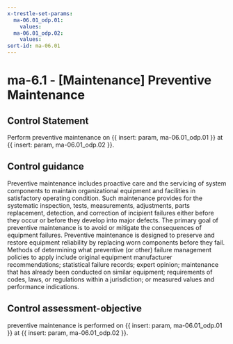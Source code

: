 ```yaml
---
x-trestle-set-params:
  ma-06.01_odp.01:
    values:
  ma-06.01_odp.02:
    values:
sort-id: ma-06.01
---
```


# ma-6.1 - \[Maintenance\] Preventive Maintenance

## Control Statement

Perform preventive maintenance on {{ insert: param, ma-06.01_odp.01 }} at {{ insert: param, ma-06.01_odp.02 }}.

## Control guidance

Preventive maintenance includes proactive care and the servicing of system components to maintain organizational equipment and facilities in satisfactory operating condition. Such maintenance provides for the systematic inspection, tests, measurements, adjustments, parts replacement, detection, and correction of incipient failures either before they occur or before they develop into major defects. The primary goal of preventive maintenance is to avoid or mitigate the consequences of equipment failures. Preventive maintenance is designed to preserve and restore equipment reliability by replacing worn components before they fail. Methods of determining what preventive (or other) failure management policies to apply include original equipment manufacturer recommendations; statistical failure records; expert opinion; maintenance that has already been conducted on similar equipment; requirements of codes, laws, or regulations within a jurisdiction; or measured values and performance indications.

## Control assessment-objective

preventive maintenance is performed on {{ insert: param, ma-06.01_odp.01 }} at {{ insert: param, ma-06.01_odp.02 }}.
